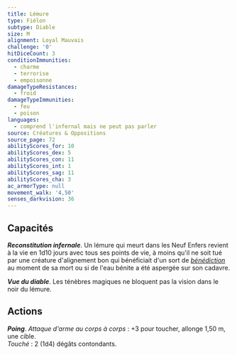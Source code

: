 ```yaml
---
title: Lémure
type: Fiélon
subtype: Diable
size: M
alignment: Loyal Mauvais
challenge: '0'
hitDiceCount: 3
conditionImmunities:
  - charme
  - terrorise
  - empoisonne
damageTypeResistances:
  - froid
damageTypeImmunities:
  - feu
  - poison
languages:
  - comprend l'infernal mais ne peut pas parler
source: Créatures & Oppositions
source_page: 72
abilityScores_for: 10
abilityScores_dex: 5
abilityScores_con: 11
abilityScores_int: 1
abilityScores_sag: 11
abilityScores_cha: 3
ac_armorType: null
movement_walk: '4,50'
senses_darkvision: 36
---
```

## Capacités
_**Reconstitution infernale**_. Un lémure qui meurt dans les Neuf Enfers revient à la vie en 1d10 jours avec tous ses points de vie, à moins qu'il ne soit tué par une créature d'alignement bon qui bénéficiait d'un sort de [_bénédiction_](/grimoire/benediction/) au moment de sa mort ou si de l'eau bénite a été aspergée sur son cadavre.

_**Vue du diable**_. Les ténèbres magiques ne bloquent pas la vision dans le noir du lémure.

## Actions
_**Poing**_. _Attaque d'arme au corps à corps_ : +3 pour toucher, allonge 1,50 m, une cible.  
_Touché_ : 2 (1d4) dégâts contondants.
